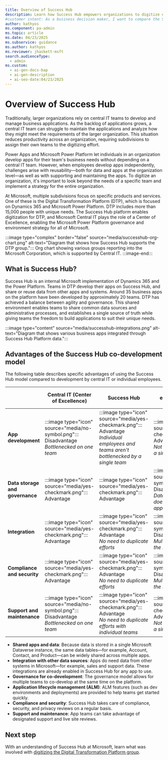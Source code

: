 ```yaml
---
title: Overview of Success Hub
description: Learn how Success Hub empowers organizations to digitize efficiently with shared data, governance, and integration using Microsoft Power Platform.
#customer intent: As a business decision maker, I want to compare the Success Hub co-development model with other approaches so that I can choose the best strategy for my team.  
author: kathyos
ms.component: pa-admin
ms.topic: article
ms.date: 04/23/2025
ms.subservice: guidance
ms.author: kathyos
ms.reviewer: jhaskett-msft
search.audienceType:
  - admin
ms.custom:
  - ai-gen-docs-bap
  - ai-gen-description
  - ai-seo-date:04/23/2025
---
```


# Overview of Success Hub

Traditionally, larger organizations rely on central IT teams to develop and manage business applications. As the backlog of applications grows, a central IT team can struggle to maintain the applications and analyze how they might meet the requirements of the larger organization. This situation reduces productivity across an organization, requiring subdivisions to assign their own teams to the digitizing effort.

Power Apps and Microsoft Power Platform let individuals in an organization develop apps for their team's business needs without depending on a central IT team. However, when employees develop apps independently, challenges arise with reusability—both for data and apps at the organization level—as well as with supporting and maintaining the apps. To digitize an organization, it's important to look beyond the needs of a specific team and implement a strategy for the entire organization.

At Microsoft, multiple subdivisions focus on specific products and services. One of these is the Digital Transformation Platform (DTP), which is focused on Dynamics 365 and Microsoft Power Platform. DTP includes more than 15,000 people with unique needs. The Success Hub platform enables digitization for DTP, and Microsoft Central IT plays the role of a Center of Excellence, enabling the Microsoft Power Platform governance and environment strategy for all of Microsoft.

:::image type="complex" border="false" source="media/successhub-org-chart.png" alt-text="Diagram that shows how Success Hub supports the DTP group.":::
    Org chart showing various groups reporting into the Microsoft Corporation, which is supported by Central IT.
:::image-end:::

## What is Success Hub?

Success Hub is an internal Microsoft implementation of Dynamics 365 and the Power Platform. Teams in DTP develop their apps on Success Hub, and share or reuse data from other apps and systems. Around 35 business apps on the platform have been developed by approximately 20 teams. DTP has achieved a balance between agility and governance. This shared environment enables teams to share common data sources and administrative processes, and establishes a single source of truth while giving teams the freedom to build applications to suit their unique needs. 

:::image type="content" source="media/successhub-integrations.png" alt-text="Diagram that shows various business apps integrated through Success Hub Platform data.":::

## Advantages of the Success Hub co-development model

The following table describes specific advantages of using the Success Hub model compared to development by central IT or individual employees.


|                              | **Central IT (Center of Excellence)** | **Success Hub**                                                                 | **Individual employees and teams**                                           |
|------------------------------|---------------------------------------|--------------------------------------------------------------------------------|------------------------------------------------------------------------------|
| **App development**          | :::image type="icon" source="media/no-symbol.png"::: Disadvantage<br>*Bottlenecked on one team* | :::image type="icon" source="media/yes-checkmark.png"::: Advantage<br>*Individual employees and teams aren't bottlenecked by a single team* | :::image type="icon" source="media/yes-checkmark.png"::: Advantage<br>*Not bottlenecked by a single team* |
| **Data storage and governance** | :::image type="icon" source="media/yes-checkmark.png"::: Advantage | :::image type="icon" source="media/yes-checkmark.png"::: Advantage                               | :::image type="icon" source="media/no-symbol.png"::: Disadvantage<br>*Data in one app doesn't talk to other apps* |
| **Integration**              | :::image type="icon" source="media/yes-checkmark.png"::: Advantage | :::image type="icon" source="media/yes-checkmark.png":::  Advantage<br>*No need to duplicate efforts* | :::image type="icon" source="media/no-symbol.png"::: Disadvantage<br>*Multiple efforts to do the same thing* |
| **Compliance and security**  | :::image type="icon" source="media/yes-checkmark.png"::: Advantage | :::image type="icon" source="media/yes-checkmark.png":::  Advantage<br>*No need to duplicate efforts* | :::image type="icon" source="media/no-symbol.png"::: Disadvantage<br>*Multiple efforts to do the same thing* |
| **Support and maintenance**  | :::image type="icon" source="media/no-symbol.png"::: Disadvantage<br>*Bottlenecked on one team* | :::image type="icon" source="media/yes-checkmark.png"::: Advantage<br>*No need to duplicate efforts with individual teams* | :::image type="icon" source="media/yes-checkmark.png"::: Advantage<br>*Not bottlenecked by a single team* |


- **Shared apps and data**: Because data is stored in a single Microsoft Dataverse instance, the same data tables&mdash;for example, Account, Contact, and Product&mdash;can be widely shared across multiple apps. 
- **Integration with other data sources**: Apps do need data from other systems in Microsoft&mdash;for example, sales and support data. These integrations are already enabled in Success Hub for any app to use.
- **Governance for co-development**: The governance model allows for multiple teams to co-develop at the same time on the platform.
- **Application lifecycle management (ALM)**: ALM features (such as dev environments and deployments) are provided to help teams get started quickly.
- **Compliance and security**: Success Hub takes care of compliance, security, and privacy reviews on a regular basis.
- **Support and maintenance**: App teams can take advantage of designated support and live site reviews.

## Next step
With an understanding of Success Hub at Microsoft, learn what was involved with [digitizing the Digital Transformation Platform group](digitizing-digital-transformation-platform-group.md).
